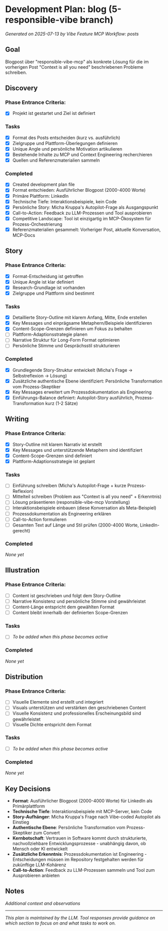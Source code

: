 # Development Plan: blog (5-responsible-vibe branch)

*Generated on 2025-07-13 by Vibe Feature MCP*
*Workflow: posts*

## Goal
Blogpost über "responsible-vibe-mcp" als konkrete Lösung für die im vorherigen Post "Context is all you need" beschriebenen Probleme schreiben.

## Discovery

### Phase Entrance Criteria:
- [x] Projekt ist gestartet und Ziel ist definiert

### Tasks
- [x] Format des Posts entscheiden (kurz vs. ausführlich)
- [x] Zielgruppe und Plattform-Überlegungen definieren
- [x] Unique Angle und persönliche Motivation artikulieren
- [x] Bestehende Inhalte zu MCP und Context Engineering recherchieren
- [x] Quellen und Referenzmaterialien sammeln

### Completed
- [x] Created development plan file
- [x] Format entschieden: Ausführlicher Blogpost (2000-4000 Worte)
- [x] Primäre Plattform: LinkedIn
- [x] Technische Tiefe: Interaktionsbeispiele, kein Code
- [x] Persönliche Story: Micha Kruppa's Autopilot-Frage als Ausgangspunkt
- [x] Call-to-Action: Feedback zu LLM-Prozessen und Tool ausprobieren
- [x] Competitive Landscape: Tool ist einzigartig im MCP-Ökosystem für Prozess-Orchestrierung
- [x] Referenzmaterialien gesammelt: Vorheriger Post, aktuelle Konversation, MCP-Docs

## Story

### Phase Entrance Criteria:
- [x] Format-Entscheidung ist getroffen
- [x] Unique Angle ist klar definiert
- [x] Research-Grundlage ist vorhanden
- [x] Zielgruppe und Plattform sind bestimmt

### Tasks
- [x] Detaillierte Story-Outline mit klarem Anfang, Mitte, Ende erstellen
- [x] Key Messages und einprägsame Metaphern/Beispiele identifizieren
- [x] Content-Scope-Grenzen definieren um Fokus zu behalten
- [ ] Plattform-Adaptionsstrategie planen
- [ ] Narrative Struktur für Long-Form Format optimieren
- [ ] Persönliche Stimme und Gesprächsstil strukturieren

### Completed
- [x] Grundlegende Story-Struktur entwickelt (Micha's Frage → Selbstreflexion → Lösung)
- [x] Zusätzliche authentische Ebene identifiziert: Persönliche Transformation vom Prozess-Skeptiker
- [x] Key Messages erweitert um Prozessdokumentation als Engineering
- [x] Einführungs-Balance definiert: Autopilot-Story ausführlich, Prozess-Transformation kurz (1-2 Sätze)

## Writing

### Phase Entrance Criteria:
- [x] Story-Outline mit klarem Narrativ ist erstellt
- [x] Key Messages und unterstützende Metaphern sind identifiziert
- [x] Content-Scope-Grenzen sind definiert
- [x] Plattform-Adaptionsstrategie ist geplant

### Tasks
- [ ] Einführung schreiben (Micha's Autopilot-Frage + kurze Prozess-Reflexion)
- [ ] Mittelteil schreiben (Problem aus "Context is all you need" + Erkenntnis)
- [ ] Lösung präsentieren (responsible-vibe-mcp Vorstellung)
- [ ] Interaktionsbeispiele einbauen (diese Konversation als Meta-Beispiel)
- [ ] Prozessdokumentation als Engineering erklären
- [ ] Call-to-Action formulieren
- [ ] Gesamten Text auf Länge und Stil prüfen (2000-4000 Worte, LinkedIn-gerecht)

### Completed
*None yet*

## Illustration

### Phase Entrance Criteria:
- [ ] Content ist geschrieben und folgt dem Story-Outline
- [ ] Narrative Konsistenz und persönliche Stimme sind gewährleistet
- [ ] Content-Länge entspricht dem gewählten Format
- [ ] Content bleibt innerhalb der definierten Scope-Grenzen

### Tasks
- [ ] *To be added when this phase becomes active*

### Completed
*None yet*

## Distribution

### Phase Entrance Criteria:
- [ ] Visuelle Elemente sind erstellt und integriert
- [ ] Visuals unterstützen und verstärken den geschriebenen Content
- [ ] Visuelle Konsistenz und professionelles Erscheinungsbild sind gewährleistet
- [ ] Visuelle Dichte entspricht dem Format

### Tasks
- [ ] *To be added when this phase becomes active*

### Completed
*None yet*

## Key Decisions
- **Format**: Ausführlicher Blogpost (2000-4000 Worte) für LinkedIn als Primärplattform
- **Technische Tiefe**: Interaktionsbeispiele mit MCP-Server, kein Code
- **Story-Aufhänger**: Micha Kruppa's Frage nach Vibe-coded Autopilot als Einstieg
- **Authentische Ebene**: Persönliche Transformation vom Prozess-Skeptiker zum Convert
- **Kernbotschaft**: Vertrauen in Software kommt durch strukturierte, nachvollziehbare Entwicklungsprozesse - unabhängig davon, ob Mensch oder KI entwickelt
- **Zusätzliche Erkenntnis**: Prozessdokumentation ist Engineering - Entscheidungen müssen im Repository festgehalten werden für zukünftige LLM-Kohärenz
- **Call-to-Action**: Feedback zu LLM-Prozessen sammeln und Tool zum Ausprobieren anbieten

## Notes
*Additional context and observations*

---
*This plan is maintained by the LLM. Tool responses provide guidance on which section to focus on and what tasks to work on.*

